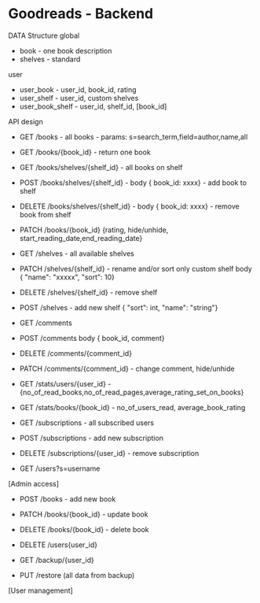 
# Goodreads - Backend

DATA Structure
global
* book - one book description
* shelves - standard

user
* user_book - user_id, book_id, rating
* user_shelf - user_id, custom shelves
* user_book_shelf - user_id, shelf_id, [book_id]

API design

* GET /books - all books - params: s=search_term,field=author,name,all
* GET /books/{book_id} - return one book 
* GET /books/shelves/{shelf_id}  - all books on shelf 
* POST /books/shelves/{shelf_id} - body { book_id: xxxx} - add book to shelf
* DELETE /books/shelves/{shelf_id} - body { book_id: xxxx} - remove book from shelf
* PATCH /books/{book_id} {rating, hide/unhide, start_reading_date,end_reading_date}
 
* GET /shelves - all available shelves
* PATCH /shelves/{shelf_id} - rename and/or sort only custom shelf 
  body { "name": "xxxxx", "sort": 10}
* DELETE /shelves/{shelf_id} - remove shelf
* POST /shelves - add new shelf { "sort": int, "name": "string"}

* GET /comments
* POST /comments body { book_id, comment}
* DELETE /comments/{comment_id}
* PATCH /comments/{comment_id} - change comment, hide/unhide

* GET /stats/users/{user_id} - {no_of_read_books,no_of_read_pages,average_rating_set_on_books}
* GET /stats/books/{book_id} - no_of_users_read, average_book_rating
  
* GET /subscriptions - all subscribed users
* POST /subscriptions - add new subscription
* DELETE /subscriptions/{user_id} - remove subscription

* GET /users?s=username
  

[Admin access]
* POST /books - add new book
* PATCH /books/{book_id} - update book
* DELETE /books/{book_id} - delete book

* DELETE /users{user_id}
* GET /backup/{user_id}
* PUT /restore (all data from backup)
  
[User management]